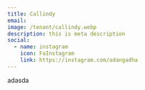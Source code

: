 ```yaml
---
title: Callindy
email: 
image: /tenant/callindy.webp
description: this is meta description
social:
  - name: instagram
    icon: FaInstagram
    link: https://instagram.com/adangadha
---
```

adasda